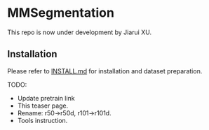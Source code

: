 # MMSegmentation

This repo is now under development by Jiarui XU.

## Installation

Please refer to [INSTALL.md](docs/install.md) for installation and dataset preparation.

TODO:
* Update pretrain link
* This teaser page.
* Rename: r50->r50d, r101->r101d.
* Tools instruction.
